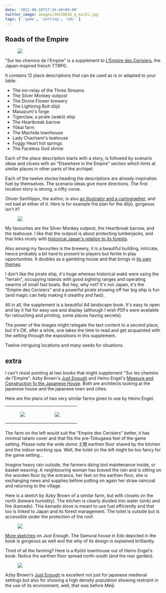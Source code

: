 ```yaml
---
date: '2021-08-18T17:34:49+09:00'
twitter_image: images/20210818_q_michi.jpg
tags: [ 'game', 'setting', 'edc' ]
---
```


## Roads of the Empire

<figure class="right largest">
<a href="https://www.arkhane-asylum.fr/en/product/sur-les-chemins-de-lempire/"><img src="images/20210818_michi.jpg" loading="lazy" /></a>
<figcaption>
</figcaption>
</figure>

"Sur les chemins de l'Empire" is a supplement to [L'Empire des Cerisiers](20210225.html?t=L_Empire_des_Cerisiers&f=Roads_of_the_Empire), the Japan-inspired french TTRPG.

It contains 12 place descriptions that can be used as is or adapted to your table.

* The inn-relay of the Three Streams
* The Silver Monkey outpost
* The Divine Flower brewery
* The Lightning Bolt dōjō
* Masazumi's forge
* Tigerclaw, a pirate (wakō) ship
* The Heartbreak barrow
* Yōkai farm
* The Machida townhouse
* Lady Chachami's teahouse
* Foggy Heart hot springs
* The Faceless God shrine

Each of the place description starts with a story, is followed by scenario ideas and closes with an "Elsewhere in the Empire" section which hints at similar places in other parts of the archipel.

Each of the twelve stories heading the descriptions are already inspiration fuel by themselves. The scenario ideas give more directions. The first location story is strong, a nifty curse.

Olivier Sanfilippo, the author, is also [an illustrator and a cartographer](https://www.artstation.com/akae), and not bad at either of it. Here is for example the plan for the dōjō, gorgeous isn't it?

<figure class="banner noborder">
<img src="images/20210818_doujou.jpg" loading="lazy" />
<figcaption>
</figcaption>
</figure>

My favourites are the Silver Monkey outpost, the Heartbreak barrow, and the teahouse. I like that the outpost is about protecting lumberjacks, and that links nicely with [historical Japan's relation to its forests](https://storymaps.arcgis.com/stories/e250ea98bbfe491b96d51ad94a14437f).

Also among my favourites is the brewery, it is a beautiful building, intricate, hence probably a bit hard to present to players but fertile in play opportunities. It doubles as a gambling house and that brings in [its own themes](https://www.youtube.com/watch?v=0u1wy4fLpvg&t=660s).

I don't like the pirate ship, it's huge whereas historical wakō were using the "terrain", occupying islands with good sighting ranges and operating swarms of small fast boats. But hey, why not? It's not Japan, it's the "Empire des Cerisiers" and a powerful pirate showing off her big ship is fun (and magic can help making it stealthy and fast).

All in all, the supplement is a beautiful A4 landscape book. It's easy to open and lay it flat for easy use and display (although I wish PDFs were available for retouching and printing, some places having secrets).

The power of the images might relegate the text content to a second place, but it's OK, after a while, one takes the time to read  and get acquainted with the setting through the expositions in this supplement.

Twelve intriguing locations and many seeds for situations.

## extra

I can't resist pointing at two books that might supplement "Sur les chemins de l'Empire". Azby Brown's [Just Enough](http://www.justenoughjapan.com/) and Heino Engel's [Measure and Construction fo the Japanese House](https://www.tuttlepublishing.com/books-by-country/measure-and-construction-of-the-japanese-house). Both are architects looking at the japanese house and the japanese town and cities.

Here are the plans of two very similar farms given to use by Heino Engel:

<table style="margin-bottom: 1.4em;">
<tr><td style="width: 48.2%">
<figure style="">
<a href="images/20210818_farm1.jpg"><img src="images/20210818_farm1.jpg" loading="lazy" /></a>
<figcaption>
</figcaption>
</figure>
</td><td>
<figure style="">
<a href="images/20210818_farm2.jpg"><img src="images/20210818_farm2.jpg" loading="lazy" /></a>
<figcaption>
</figcaption>
</figure>
</td></tr></table>

The farm on the left would suit the "Empire des Cerisiers" better, it has minimal tatami cover and that fits the pre-Tokugawa feel of the game setting. Please note the wide _doma_ 土間 earthen floor shared by the kitchen and the indoor working spa. Well, the toilet on the left might be too fancy for the game setting...

Imagine heavy rain outside, the farmers doing tool maintenance inside, or basket weaving. A neighbouring woman has braved the rain and is sitting on the wooden floor by the entrance, her feet on the earthen floor, she is exchanging news and supplies before putting on again her straw raincoat and returning to the village.

Here is a sketch by Azby Brown of a similar farm, but with closets on the north (beware humidity). The kitchen is clearly divided into water (sink) and fire (kamado). This kamado stove is meant to use fuel efficiently and that too is linked to Japan and its forest management. The toilet is outside but is accessible under the protection of the roof.

<figure class="banner noborder">
<a href="images/20210818_farm3.jpg"><img src="images/20210818_farm3.jpg" loading="lazy" /></a>
<figcaption>
</figcaption>
</figure>

[More sketches](http://www.justenoughjapan.com/JustEnough/IMAGES.html) on _Just Enough_. The Samurai house in Edo depicted in the book is gorgeous as well and the why of its design is explained brilliantly.

Tired of all the farming? Here is a Kyōtō townhouse out of Heino Engel's book. Notice the earthen floor spread north-south (and the rear garden).

<figure class="banner">
<a href="images/20210818_townhouse1.jpg"><img src="images/20210818_townhouse1.jpg" loading="lazy" /></a>
<figcaption>
</figcaption>
</figure>

Azby Brown's [Just Enough](http://www.justenoughjapan.com) is excellent not just for japanese medieval settings but also for showing a high density population showing restraint in the use of its environment, well, that was before Meiji.

